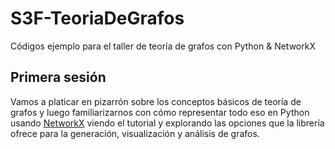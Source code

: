 # S3F-TeoriaDeGrafos
Códigos ejemplo para el taller de teoría de grafos con Python &amp; NetworkX

## Primera sesión

Vamos a platicar en pizarrón sobre los conceptos básicos de teoría de
grafos y luego familiarizarnos con cómo representar todo eso en Python
usando
[NetworkX](https://networkx.org/documentation/stable/tutorial.html)
viendo el tutorial y explorando las opciones que la librería ofrece
para la generación, visualización y análisis de grafos.
